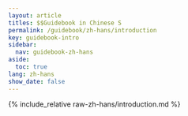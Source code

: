 ```yaml
---
layout: article
titles: $$Guidebook in Chinese S
permalink: /guidebook/zh-hans/introduction
key: guidebook-intro
sidebar:
  nav: guidebook-zh-hans
aside:
  toc: true
lang: zh-hans
show_date: false
---
```


{% include_relative raw-zh-hans/introduction.md %}
